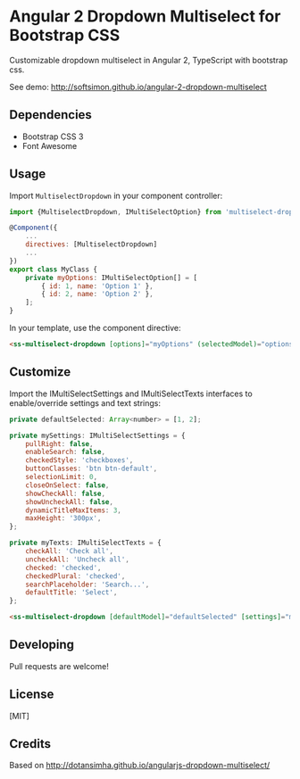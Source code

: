 # Angular 2 Dropdown Multiselect for Bootstrap CSS

Customizable dropdown multiselect in Angular 2, TypeScript with bootstrap css.

See demo: http://softsimon.github.io/angular-2-dropdown-multiselect

## Dependencies
* Bootstrap CSS 3
* Font Awesome

## Usage

Import `MultiselectDropdown` in your component controller:

```js
import {MultiselectDropdown, IMultiSelectOption} from 'multiselect-dropdown';

@Component({
    ...
	directives: [MultiselectDropdown]
	...
})
export class MyClass {
    private myOptions: IMultiSelectOption[] = [
        { id: 1, name: 'Option 1' },
        { id: 2, name: 'Option 2' },
    ];
}
```

In your template, use the component directive:

```html
<ss-multiselect-dropdown [options]="myOptions" (selectedModel)="optionsUpdated($event)"></ss-multiselect-dropdown>
```

## Customize

Import the IMultiSelectSettings and IMultiSelectTexts interfaces to enable/override settings and text strings:
```js
private defaultSelected: Array<number> = [1, 2];

private mySettings: IMultiSelectSettings = {
    pullRight: false,
    enableSearch: false,
    checkedStyle: 'checkboxes',
    buttonClasses: 'btn btn-default',
    selectionLimit: 0,
    closeOnSelect: false,
    showCheckAll: false,
    showUncheckAll: false,
    dynamicTitleMaxItems: 3,
    maxHeight: '300px',
};

private myTexts: IMultiSelectTexts = {
    checkAll: 'Check all',
    uncheckAll: 'Uncheck all',
    checked: 'checked',
    checkedPlural: 'checked',
    searchPlaceholder: 'Search...',
    defaultTitle: 'Select',
};
```

```html
<ss-multiselect-dropdown [defaultModel]="defaultSelected" [settings]="mySettings" [texts]="myTexts"></ss-multiselect-dropdown>
```

## Developing

Pull requests are welcome!

## License

[MIT]

## Credits

Based on http://dotansimha.github.io/angularjs-dropdown-multiselect/
